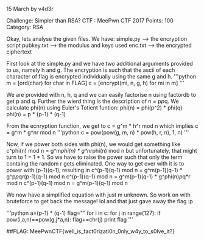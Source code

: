 15 March  by v4d3r

Challenge: Simpler than RSA?
CTF : MeePwn CTF 2017
Points: 100
Category: RSA

Okay, lets analyse the given files. We have:
        simple.py  -->  the encryption script
        pubkey.txt -->  the modulus and keys used
        enc.txt    -->  the encrypted ciphertext

First look at the simple.py and we have two additional arguments provided to us, namely h and g.
The encryption is such that the ascii of each character of flag is encrypted individually using the same g and h.
'''python
m = [ord(char) for char in FLAG]
c = [encrypt(mi, n, g, h) for mi in m]
'''

We are provided with n, h, q and we can easily factorise n using factordb to get p and q.
Further the wierd thing is the description of n = p*p*q. We calculate phi(n) using Euler's Totient funtion:
phi(n) = phi(p^2) * phi(q)
phi(n) = p * (p-1) * (q-1)

From the ecnryption function, we get to c = g^m * h^r mod n
which implies c = g^m * g^nr mod n
'''python
        c = pow(pow(g, m, n) * pow(h, r, n), 1, n)
'''

Now, if we power both sides with phi(n), we would get something like
c^phi(n) mod n = g^m*phi(n) * g^nr*phi(n) mod n
but unfortunately, that might turn to 1 = 1 * 1. So we have to raise the power such that only the term containg the random r gets eliminated. One way to get over with it is to power with (p-1)(q-1), resulting in
c^(p-1)(q-1) mod n = g^m(p-1)(q-1) * g^p*p*q*r*(p-1)(q-1) mod n
c^(p-1)(q-1) mod n = g^m(p-1)(q-1) * g^phi(n)*p*q*r mod n
c^(p-1)(q-1) mod n = g^m(p-1)(q-1) mod n


We now have a simplified equation with just m unknown. So work on with bruteforce to get back the message! lol and that just gave away the flag :p

'''python
a=(p-1) * (q-1)
flag=""
for i in c:
        for j in range(127):
                if pow(i,a,n)==pow(g,j*a,n):
                        flag+=chr(j)
print flag
'''

##FLAG: MeePwnCTF{well_is_fact0rizati0n_0nly_w4y_to_s0lve_it?}
